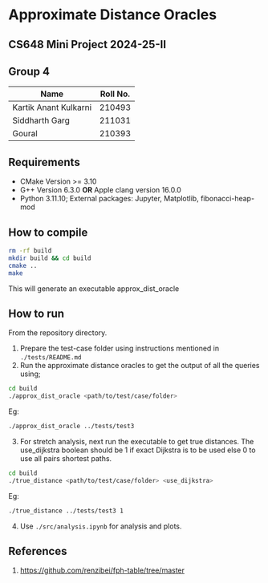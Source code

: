 # Approximate Distance Oracles

## CS648 Mini Project 2024-25-II

## Group 4

| Name                  | Roll No. |
| --------------------- | -------- |
| Kartik Anant Kulkarni | 210493   |
| Siddharth Garg        | 211031   |
| Goural                | 210393   |

## Requirements

- CMake Version >= 3.10
- G++ Version 6.3.0 **OR** Apple clang version 16.0.0
- Python 3.11.10; External packages: Jupyter, Matplotlib, fibonacci-heap-mod

## How to compile

```bash
rm -rf build
mkdir build && cd build
cmake ..
make
```

This will generate an executable approx_dist_oracle

## How to run

From the repository directory.

1. Prepare the test-case folder using instructions mentioned in `./tests/README.md`
2. Run the approximate distance oracles to get the output of all the queries using;

```bash
cd build
./approx_dist_oracle <path/to/test/case/folder>
```

Eg:

```bash
./approx_dist_oracle ../tests/test3
```

3. For stretch analysis, next run the executable to get true distances. The use_dijkstra boolean should be 1 if exact Dijkstra is to be used else 0 to use all pairs shortest paths.

```bash
cd build
./true_distance <path/to/test/case/folder> <use_dijkstra>
```

Eg:

```bash
./true_distance ../tests/test3 1
```

4. Use `./src/analysis.ipynb` for analysis and plots.

## References

1. https://github.com/renzibei/fph-table/tree/master
